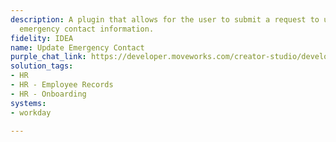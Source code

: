 ```yaml
---
description: A plugin that allows for the user to submit a request to update their
  emergency contact information.
fidelity: IDEA
name: Update Emergency Contact
purple_chat_link: https://developer.moveworks.com/creator-studio/developer-tools/purple-chat-builder/?workspace=%7B%22title%22%3A%22My+Workspace%22%2C%22botSettings%22%3A%7B%22name%22%3A%22%22%2C%22imageUrl%22%3A%22%22%7D%2C%22mocks%22%3A%5B%7B%22id%22%3A5222%2C%22title%22%3A%22New+Mock%22%2C%22transcript%22%3A%7B%22settings%22%3A%7B%22colorStyle%22%3A%22LIGHT%22%2C%22startTime%22%3A%2211%3A43+AM%22%2C%22defaultPerson%22%3A%22GWEN%22%2C%22editable%22%3Atrue%2C%22botName%22%3A%22%22%2C%22botImageUrl%22%3A%22%22%7D%2C%22messages%22%3A%5B%7B%22from%22%3A%22USER%22%2C%22text%22%3A%22I+need+to+update+my+emergency+contact+information.%22%7D%2C%7B%22from%22%3A%22BOT%22%2C%22text%22%3A%22Sure%2C+I+can+assist+with+that.+Could+you+provide+me+with+the+updated+emergency+contact+details%3F%22%7D%2C%7B%22from%22%3A%22USER%22%2C%22text%22%3A%22Yes%2C+the+new+contact+is+Jamie+Bennel%2C+phone+number+%28555%29+678-9876.%22%7D%2C%7B%22from%22%3A%22BOT%22%2C%22text%22%3A%22%3Cp%3EGot+it.+You+want+to+update+your+emergency+contact+to%3A%3Cbr%3E%3Cb%3EName%3A%3C%2Fb%3E+Jamie+Bennel%3Cbr%3E%3Cb%3EPhone+Number%3A%3C%2Fb%3E+%28555%29+678-9876%3Cbr%3EPlease+confirm.%3C%2Fp%3E%22%2C%22cards%22%3A%5B%7B%22buttons%22%3A%5B%7B%22style%22%3A%22PRIMARY%22%2C%22text%22%3A%22Confirm+Update%22%7D%2C%7B%22text%22%3A%22Edit+Details%22%7D%2C%7B%22text%22%3A%22Cancel%22%7D%5D%7D%5D%7D%5D%7D%7D%5D%7D
solution_tags:
- HR
- HR - Employee Records
- HR - Onboarding
systems:
- workday

---
```

